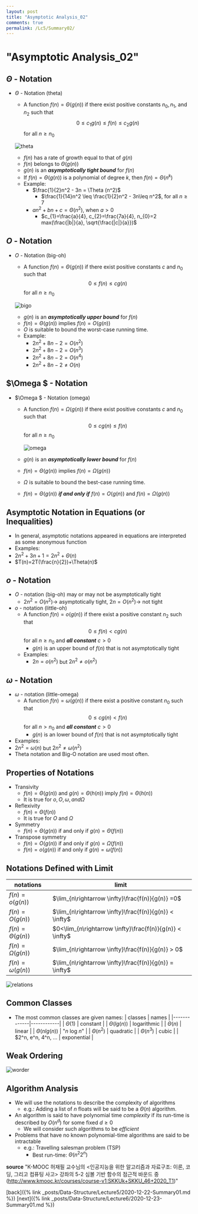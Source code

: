 ```yaml
---
layout: post
title: "Asymptotic Analysis_02"
comments: true
permalink: /Lc5/Summary02/
---
```

# "Asymptotic Analysis_02"
## $\Theta$ - Notation
  - $\Theta$ - Notation (theta)
    - A function $f(n)=\Theta(g(n))$ if there exist positive constants $n_{0}, n_{1}$, and $n_{2}$ such that
    $$ 0 \leq c_{1}g(n) \leq f(n) \leq c_{2}g(n) $$
    for all $n \geq n_{0}$

    ![theta](./_posts/Data-Structure/Lecture5/theta.png)

    - $f(n)$ has a rate of growth equal to that of $g(n)$
    - $f(n)$ belongs to $\Theta(g(n))$
    - $g(n)$ is an _**asymptotically tight bound**_ for $f(n)$
    - If $f(n)=\Theta(g(n))$ is a polynomial of degree _k_, then $f(n)=\Theta(n^k)$
    - Example:
      - $\frac{1}{2}n^2 - 3n = \Theta (n^2)$
        - $\frac{1}{14}n^2 \leq \frac{1}{2}n^2 - 3n\leq n^2$, for all $n\geq 7$
      - $an^2+bn+c=\Theta(n^2)$, when $a>0$
        - $c_{1}=\frac{a}{4}, c_{2}=\frac{7a}{4}, n_{0}=2 max(\frac{|b|}{a}, \sqrt{\frac{|c|}{a}})$
## _O_ - Notation
  - _O_ - Notation (big-oh)
    - A function $f(n)=\Theta(g(n))$ if there exist positive constants $c$ and $n_{0}$ such that
     $$ 0 \leq f(n) \leq cg(n) $$
     for all $n \geq n_{0}$

    ![bigo](./_posts/Data-Structure/Lecture5/bigo.png)

    - $g(n)$ is an _**asymptotically upper bound**_ for $f(n)$
    - $f(n)=\Theta(g(n))$ implies $f(n)=O(g(n))$
    - $O$ is suitable to bound the worst-case running time.
    - Example:
      - $2n^2+8n-2=O(n^2)$
      - $2n^2+8n-2=O(n^3)$
      - $2n^2+8n-2=O(n^4)$
      - $2n^2+8n-2\neq O(n)$
## $\Omega $ - Notation
- $\Omega $ - Notation (omega)
  - A function $f(n)=\Omega(g(n))$ if there exist positive constants $c$ and $n_{0}$ such that
     $$ 0 \leq cg(n) \leq f(n) $$
     for all $n \geq n_{0}$

    ![omega](./_posts/Data-Structure/Lecture5/omega.png)

  - $g(n)$ is an _**asymptotically lower bound**_ for $f(n)$
  - $f(n)=\Theta(g(n))$ implies $f(n)=\Omega(g(n))$
  - $\Omega$ is suitable to bound the best-case running time.
  - $f(n)=\Theta(g(n))$ _**if and only if**_ $f(n)=O(g(n))$ and $f(n)=\Omega(g(n))$
## Asymptotic Notation in Equations (or Inequalities)
- In general, asymptotic notations appeared in equations are interpreted as some anonymous function
 - Examples:
  - $2n^2+3n+1 = 2n^2+\Theta(n)$
  - $T(n)=2T(\frac{n}{2})+\Theta(n)$
## _o_ - Notation
- _O_ - notation (big-oh) may or may not be asymptotically tight
  - $2n^2 =O(n^2)\rightarrow$ asymptotically tight, $2n= O(n^2)\rightarrow$ not tight
- _o_ - notation (little-oh)
  - A function $f(n)=o(g(n))$ if there exist a positive constant $n_{2}$ such that
  $$ 0 \leq f(n) < cg(n) $$
  for all $n \geq n_{0}$ and _**all constant**_ $c>0$
    - $g(n)$ is an upper bound of $f(n)$ that is not asymptotically tight
  - Examples:
    - $2n=o(n^2)$ but $2n^2\neq o(n^2)$
## $\omega$ - Notation
- $\omega$ - notation (little-omega)
  - A function $f(n)=\omega(g(n))$ if there exist a positive constant $n_{0}$ such that
      $$ 0 \leq cg(n) < f(n) $$
      for all $n > n_{0}$ and _**all constant**_ $c>0$
    - $g(n)$ is an lower bound of $f(n)$ that is not asymptotically tight
 - Examples:
  - $2n^2=\omega(n)$ but $2n^2\neq \omega(n^2)$
- Theta notation and Big-O notation are used most often.
## Properties of Notations
- Transivity
  - $f(n)=\Theta(g(n))$ and $g(n)=\Theta(h(n))$ imply $f(n)=\Theta(h(n))$
  - It is true for $o, O, \omega, and \Omega$
- Reflexivity
  - $f(n)=\Theta(f(n))$
  - It is true for $O$ and $\Omega$
- Symmetry
  - $f(n)=\Theta(g(n))$ if and only if $g(n)=\Theta(f(n))$
- Transpose symmetry
  - $f(n)=O(g(n))$ if and only if $g(n)=\Omega(f(n))$
  - $f(n)=o(g(n))$ if and only if $g(n)=\omega(f(n))$
## Notations Defined with Limit
 | notations | limit |
  |-------------|--------------------------|
  | $f(n)=o(g(n))$ | $\lim_{n\rightarrow \infty}\frac{f(n)}{g(n)} =0$ |
  | $f(n)=O(g(n))$ | $\lim_{n\rightarrow \infty}\frac{f(n)}{g(n)} < \infty$ |
  | $f(n)=\Theta(g(n))$ | $0<\lim_{n\rightarrow \infty}\frac{f(n)}{g(n)} < \infty$ |
  | $f(n)=\Omega(g(n))$ | $\lim_{n\rightarrow \infty}\frac{f(n)}{g(n)} > 0$ |
  | $f(n)=\omega(g(n))$ | $\lim_{n\rightarrow \infty}\frac{f(n)}{g(n)} = \infty$ |

  ![relations](./_posts/Data-Structure/Lecture5/relations.png)

## Common Classes
- The most common classes are given names:
  | classes | names |
  |-------------|------------|
  | $\Theta(1)$ | constant |
  | $\Theta(lg(n))$ | logarithmic |
  | $\Theta(n)$ | linear |
  | $\Theta(n lg(n))$ | "_n_ log _n_" |
  | $\Theta(n^2)$ | quadratic |
  | $\Theta(n^3)$ | cubic |
  | $2^n, e^n, 4^n, ... | exponential |
## Weak Ordering
![worder](./_posts/Data-Structure/Lecture5/worder.png)
## Algorithm Analysis
- We will use the notations to describe the complexity of algorithms
  - e.g.: Adding a list of _n_ floats will be said to be a $\Theta(n)$ algorithm.
- An algorithm is said to have polynomial time _complexity_ if its run-time is described by $O(n^d)$ for some fixed $d\geq 0$
  - We will consider such algorithms to be _efficient_
- Problems that have no known polynomial-time algorithms are said to be intractable
  - e.g.: Travelling salesman problem (TSP)
    - Best run-time: $\Theta(n^{2}2^{n})$

**source**
"K-MOOC 허재필 교수님의 <인공지능을 위한 알고리즘과 자료구조: 이론, 코딩, 그리고 컴퓨팅 사고>
강좌의 5-2 심볼 기반 함수의 점근적 바운드 중(http://www.kmooc.kr/courses/course-v1:SKKUk+SKKU_46+2020_T1)"

[back]({% link _posts/Data-Structure/Lecture5/2020-12-22-Summary01.md %})
[next]({% link _posts/Data-Structure/Lecture6/2020-12-23-Summary01.md %})
